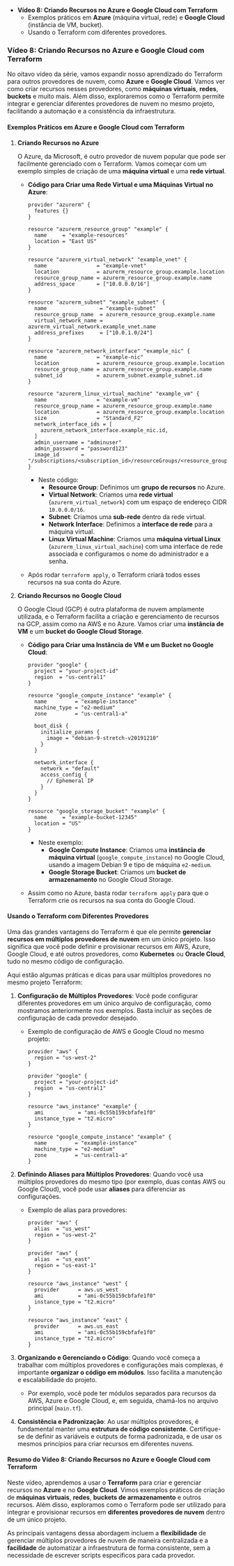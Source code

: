 - **Vídeo 8: Criando Recursos no Azure e Google Cloud com Terraform**
  - Exemplos práticos em **Azure** (máquina virtual, rede) e **Google Cloud** (instância de VM, bucket).
  - Usando o Terraform com diferentes provedores.

### **Vídeo 8: Criando Recursos no Azure e Google Cloud com Terraform**

No oitavo vídeo da série, vamos expandir nosso aprendizado do Terraform para outros provedores de nuvem, como **Azure** e **Google Cloud**. Vamos ver como criar recursos nesses provedores, como **máquinas virtuais**, **redes**, **buckets** e muito mais. Além disso, exploraremos como o Terraform permite integrar e gerenciar diferentes provedores de nuvem no mesmo projeto, facilitando a automação e a consistência da infraestrutura.

#### **Exemplos Práticos em Azure e Google Cloud com Terraform**

1. **Criando Recursos no Azure**

   O Azure, da Microsoft, é outro provedor de nuvem popular que pode ser facilmente gerenciado com o Terraform. Vamos começar com um exemplo simples de criação de uma **máquina virtual** e uma **rede virtual**.

   - **Código para Criar uma Rede Virtual e uma Máquinas Virtual no Azure**:
     ```hcl
     provider "azurerm" {
       features {}
     }

     resource "azurerm_resource_group" "example" {
       name     = "example-resources"
       location = "East US"
     }

     resource "azurerm_virtual_network" "example_vnet" {
       name                = "example-vnet"
       location            = azurerm_resource_group.example.location
       resource_group_name = azurerm_resource_group.example.name
       address_space       = ["10.0.0.0/16"]
     }

     resource "azurerm_subnet" "example_subnet" {
       name                 = "example-subnet"
       resource_group_name  = azurerm_resource_group.example.name
       virtual_network_name = azurerm_virtual_network.example_vnet.name
       address_prefixes     = ["10.0.1.0/24"]
     }

     resource "azurerm_network_interface" "example_nic" {
       name                = "example-nic"
       location            = azurerm_resource_group.example.location
       resource_group_name = azurerm_resource_group.example.name
       subnet_id           = azurerm_subnet.example_subnet.id
     }

     resource "azurerm_linux_virtual_machine" "example_vm" {
       name                = "example-vm"
       resource_group_name = azurerm_resource_group.example.name
       location            = azurerm_resource_group.example.location
       size                = "Standard_F2"
       network_interface_ids = [
         azurerm_network_interface.example_nic.id,
       ]
       admin_username = "adminuser"
       admin_password = "password123"
       image_id       = "/subscriptions/<subscription_id>/resourceGroups/<resource_group>/providers/Microsoft.Compute/images/<image_name>"
     }
     ```
     - Neste código:
       - **Resource Group**: Definimos um **grupo de recursos** no Azure.
       - **Virtual Network**: Criamos uma **rede virtual** (`azurerm_virtual_network`) com um espaço de endereço CIDR `10.0.0.0/16`.
       - **Subnet**: Criamos uma **sub-rede** dentro da rede virtual.
       - **Network Interface**: Definimos a **interface de rede** para a máquina virtual.
       - **Linux Virtual Machine**: Criamos uma **máquina virtual Linux** (`azurerm_linux_virtual_machine`) com uma interface de rede associada e configuramos o nome do administrador e a senha.

   - Após rodar `terraform apply`, o Terraform criará todos esses recursos na sua conta do Azure.

2. **Criando Recursos no Google Cloud**

   O Google Cloud (GCP) é outra plataforma de nuvem amplamente utilizada, e o Terraform facilita a criação e gerenciamento de recursos na GCP, assim como na AWS e no Azure. Vamos criar uma **instância de VM** e um **bucket do Google Cloud Storage**.

   - **Código para Criar uma Instância de VM e um Bucket no Google Cloud**:
     ```hcl
     provider "google" {
       project = "your-project-id"
       region  = "us-central1"
     }

     resource "google_compute_instance" "example" {
       name         = "example-instance"
       machine_type = "e2-medium"
       zone         = "us-central1-a"

       boot_disk {
         initialize_params {
           image = "debian-9-stretch-v20191210"
         }
       }

       network_interface {
         network = "default"
         access_config {
           // Ephemeral IP
         }
       }
     }

     resource "google_storage_bucket" "example" {
       name     = "example-bucket-12345"
       location = "US"
     }
     ```
     - Neste exemplo:
       - **Google Compute Instance**: Criamos uma **instância de máquina virtual** (`google_compute_instance`) no Google Cloud, usando a imagem Debian 9 e tipo de máquina `e2-medium`.
       - **Google Storage Bucket**: Criamos um **bucket de armazenamento** no Google Cloud Storage.

   - Assim como no Azure, basta rodar `terraform apply` para que o Terraform crie os recursos na sua conta do Google Cloud.

#### **Usando o Terraform com Diferentes Provedores**

Uma das grandes vantagens do Terraform é que ele permite **gerenciar recursos em múltiplos provedores de nuvem** em um único projeto. Isso significa que você pode definir e provisionar recursos em AWS, Azure, Google Cloud, e até outros provedores, como **Kubernetes** ou **Oracle Cloud**, tudo no mesmo código de configuração.

Aqui estão algumas práticas e dicas para usar múltiplos provedores no mesmo projeto Terraform:

1. **Configuração de Múltiplos Provedores**:
   Você pode configurar diferentes provedores em um único arquivo de configuração, como mostramos anteriormente nos exemplos. Basta incluir as seções de configuração de cada provedor desejado.

   - Exemplo de configuração de AWS e Google Cloud no mesmo projeto:
     ```hcl
     provider "aws" {
       region = "us-west-2"
     }

     provider "google" {
       project = "your-project-id"
       region  = "us-central1"
     }

     resource "aws_instance" "example" {
       ami           = "ami-0c55b159cbfafe1f0"
       instance_type = "t2.micro"
     }

     resource "google_compute_instance" "example" {
       name         = "example-instance"
       machine_type = "e2-medium"
       zone         = "us-central1-a"
     }
     ```

2. **Definindo Aliases para Múltiplos Provedores**:
   Quando você usa múltiplos provedores do mesmo tipo (por exemplo, duas contas AWS ou Google Cloud), você pode usar **aliases** para diferenciar as configurações.

   - Exemplo de alias para provedores:
     ```hcl
     provider "aws" {
       alias  = "us_west"
       region = "us-west-2"
     }

     provider "aws" {
       alias  = "us_east"
       region = "us-east-1"
     }

     resource "aws_instance" "west" {
       provider      = aws.us_west
       ami           = "ami-0c55b159cbfafe1f0"
       instance_type = "t2.micro"
     }

     resource "aws_instance" "east" {
       provider      = aws.us_east
       ami           = "ami-0c55b159cbfafe1f0"
       instance_type = "t2.micro"
     }
     ```

3. **Organizando e Gerenciando o Código**:
   Quando você começa a trabalhar com múltiplos provedores e configurações mais complexas, é importante **organizar o código em módulos**. Isso facilita a manutenção e escalabilidade do projeto.

   - Por exemplo, você pode ter módulos separados para recursos da AWS, Azure e Google Cloud, e, em seguida, chamá-los no arquivo principal (`main.tf`).

4. **Consistência e Padronização**:
   Ao usar múltiplos provedores, é fundamental manter uma **estrutura de código consistente**. Certifique-se de definir as variáveis e outputs de forma padronizada, e de usar os mesmos princípios para criar recursos em diferentes nuvens.

#### **Resumo do Vídeo 8: Criando Recursos no Azure e Google Cloud com Terraform**

Neste vídeo, aprendemos a usar o **Terraform** para criar e gerenciar recursos no **Azure** e no **Google Cloud**. Vimos exemplos práticos de criação de **máquinas virtuais**, **redes**, **buckets de armazenamento** e outros recursos. Além disso, exploramos como o Terraform pode ser utilizado para integrar e provisionar recursos em **diferentes provedores de nuvem** dentro de um único projeto.

As principais vantagens dessa abordagem incluem a **flexibilidade** de gerenciar múltiplos provedores de nuvem de maneira centralizada e a **facilidade** de automatizar a infraestrutura de forma consistente, sem a necessidade de escrever scripts específicos para cada provedor.